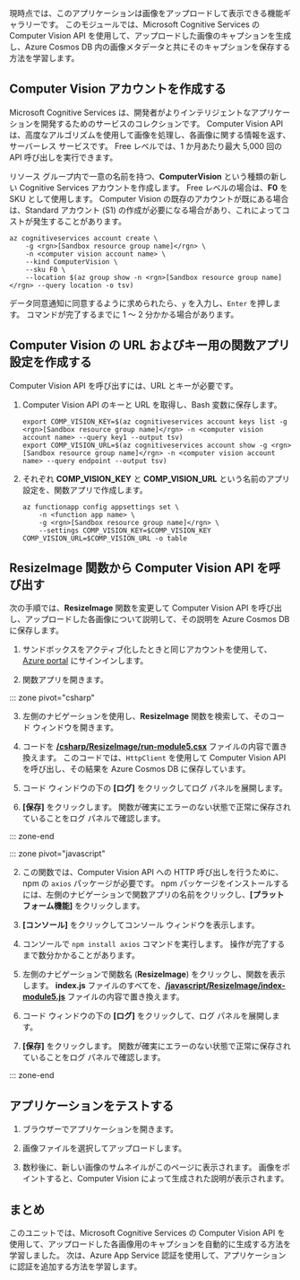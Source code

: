 現時点では、このアプリケーションは画像をアップロードして表示できる機能ギャラリーです。 このモジュールでは、Microsoft Cognitive Services の Computer Vision API を使用して、アップロードした画像のキャプションを生成し、Azure Cosmos DB 内の画像メタデータと共にそのキャプションを保存する方法を学習します。

## <a name="create-a-computer-vision-account"></a>Computer Vision アカウントを作成する

Microsoft Cognitive Services は、開発者がよりインテリジェントなアプリケーションを開発するためのサービスのコレクションです。 Computer Vision API は、高度なアルゴリズムを使用して画像を処理し、各画像に関する情報を返す、サーバーレス サービスです。 Free レベルでは、1 か月あたり最大 5,000 回の API 呼び出しを実行できます。

リソース グループ内で一意の名前を持つ、**ComputerVision** という種類の新しい Cognitive Services アカウントを作成します。 Free レベルの場合は、**F0** を SKU として使用します。 Computer Vision の既存のアカウントが既にある場合は、Standard アカウント (S1) の作成が必要になる場合があり、これによってコストが発生することがあります。

```azurecli
az cognitiveservices account create \
    -g <rgn>[Sandbox resource group name]</rgn> \
    -n <computer vision account name> \
    --kind ComputerVision \
    --sku F0 \
    --location $(az group show -n <rgn>[Sandbox resource group name]</rgn> --query location -o tsv)
```

データ同意通知に同意するように求められたら、`y` を入力し、`Enter` を押します。 コマンドが完了するまでに 1 〜 2 分かかる場合があります。

## <a name="create-function-app-settings-for-computer-vision-url-and-key"></a>Computer Vision の URL およびキー用の関数アプリ設定を作成する

Computer Vision API を呼び出すには、URL とキーが必要です。

1. Computer Vision API のキーと URL を取得し、Bash 変数に保存します。

    ```azurecli
    export COMP_VISION_KEY=$(az cognitiveservices account keys list -g <rgn>[Sandbox resource group name]</rgn> -n <computer vision account name> --query key1 --output tsv)
    export COMP_VISION_URL=$(az cognitiveservices account show -g <rgn>[Sandbox resource group name]</rgn> -n <computer vision account name> --query endpoint --output tsv)
    ```

1. それぞれ **COMP_VISION_KEY** と **COMP_VISION_URL** という名前のアプリ設定を、関数アプリで作成します。

    ```azurecli
    az functionapp config appsettings set \
        -n <function app name> \
        -g <rgn>[Sandbox resource group name]</rgn> \
        --settings COMP_VISION_KEY=$COMP_VISION_KEY COMP_VISION_URL=$COMP_VISION_URL -o table
    ```

## <a name="call-the-computer-vision-api-from-the-resizeimage-function"></a>ResizeImage 関数から Computer Vision API を呼び出す

次の手順では、**ResizeImage** 関数を変更して Computer Vision API を呼び出し、アップロードした各画像について説明して、その説明を Azure Cosmos DB に保存します。

1. サンドボックスをアクティブ化したときと同じアカウントを使用して、[Azure portal](https://portal.azure.com/triplecrownlabs.onmicrosoft.com?azure-portal=true) にサインインします。

1. 関数アプリを開きます。

::: zone pivot="csharp"

3. 左側のナビゲーションを使用し、**ResizeImage** 関数を検索して、そのコード ウィンドウを開きます。

1. コードを [**/csharp/ResizeImage/run-module5.csx**](https://raw.githubusercontent.com/Azure-Samples/functions-first-serverless-web-application/master/csharp/ResizeImage/run-module5.csx) ファイルの内容で置き換えます。 このコードでは、`HttpClient` を使用して Computer Vision API を呼び出し、その結果を Azure Cosmos DB に保存しています。

1. コード ウィンドウの下の **[ログ]** をクリックしてログ パネルを展開します。

1. **[保存]** をクリックします。 関数が確実にエラーのない状態で正常に保存されていることをログ パネルで確認します。

::: zone-end

::: zone pivot="javascript"

2. この関数では、Computer Vision API への HTTP 呼び出しを行うために、npm の `axios` パッケージが必要です。 npm パッケージをインストールするには、左側のナビゲーションで関数アプリの名前をクリックし、**[プラットフォーム機能]** をクリックします。

1. **[コンソール]** をクリックしてコンソール ウィンドウを表示します。

1. コンソールで `npm install axios` コマンドを実行します。 操作が完了するまで数分かかることがあります。

1. 左側のナビゲーションで関数名 (**ResizeImage**) をクリックし、関数を表示します。 **index.js** ファイルのすべてを、[**/javascript/ResizeImage/index-module5.js**](https://raw.githubusercontent.com/Azure-Samples/functions-first-serverless-web-application/master/javascript/ResizeImage/index-module5.js) ファイルの内容で置き換えます。

1. コード ウィンドウの下の **[ログ]** をクリックして、ログ パネルを展開します。

1. **[保存]** をクリックします。 関数が確実にエラーのない状態で正常に保存されていることをログ パネルで確認します。

::: zone-end

## <a name="test-the-application"></a>アプリケーションをテストする

1. ブラウザーでアプリケーションを開きます。

1. 画像ファイルを選択してアップロードします。

1. 数秒後に、新しい画像のサムネイルがこのページに表示されます。 画像をポイントすると、Computer Vision によって生成された説明が表示されます。

## <a name="summary"></a>まとめ

このユニットでは、Microsoft Cognitive Services の Computer Vision API を使用して、アップロードした各画像用のキャプションを自動的に生成する方法を学習しました。 次は、Azure App Service 認証を使用して、アプリケーションに認証を追加する方法を学習します。